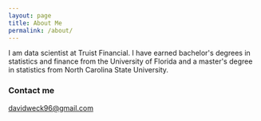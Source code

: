 ```yaml
---
layout: page
title: About Me
permalink: /about/
---
```


I am data scientist at Truist Financial. I have earned bachelor's degrees in statistics and finance from the University of Florida and a master's degree in statistics from North Carolina State University. 

### Contact me

[davidweck96@gmail.com](mailto:davidweck96@gmail.com)
